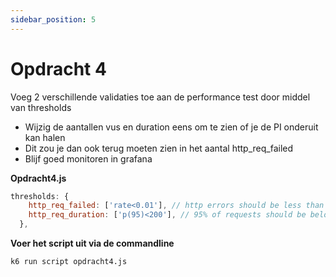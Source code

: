 ```yaml
---
sidebar_position: 5
---
```


# Opdracht 4
Voeg 2 verschillende validaties toe aan de performance test door middel van thresholds
- Wijzig de aantallen vus en duration eens om te zien of je de PI onderuit kan halen
- Dit zou je dan ook terug moeten zien in het aantal http_req_failed
- Blijf goed monitoren in grafana

<b>Opdracht4.js</b>

```javascript
thresholds: {
    http_req_failed: ['rate<0.01'], // http errors should be less than 1%
    http_req_duration: ['p(95)<200'], // 95% of requests should be below 200ms
  },
```



<b>Voer het script uit via de commandline</b>

```bash
k6 run script opdracht4.js
```